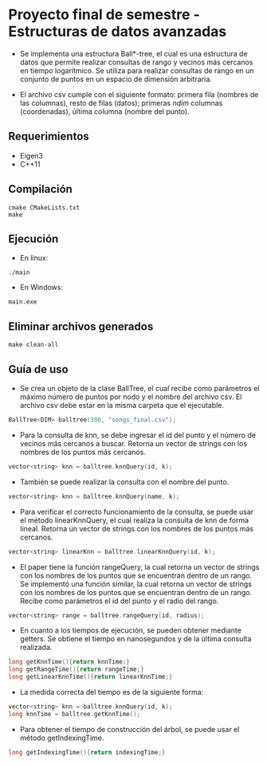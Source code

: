 # Proyecto final de semestre - Estructuras de datos avanzadas

- Se implementa una estructura Ball*-tree, el cual es una estructura de datos que permite realizar consultas de rango y vecinos más cercanos en tiempo logarítmico. Se utiliza para realizar consultas de rango en un conjunto de puntos en un espacio de dimensión arbitraria.

- El archivo csv cumple con el siguiente formato: primera fila (nombres de las columnas), resto de filas (datos); primeras *ndim* columnas (coordenadas), última columna (nombre del punto).

## Requerimientos

- Eigen3
- C++11

## Compilación

```terminal
cmake CMakeLists.txt
make
```

## Ejecución

- En linux: 
```terminal
./main
```
- En Windows:
```terminal
main.exe
```

## Eliminar archivos generados

```terminal
make clean-all
```

## Guía de uso

- Se crea un objeto de la clase BallTree, el cual recibe como parámetros el máximo número de puntos por nodo y el nombre del archivo csv. El archivo csv debe estar en la misma carpeta que el ejecutable.
```c++
BallTree<DIM> balltree(300, "songs_final.csv");
```

- Para la consulta de knn, se debe ingresar el id del punto y el número de vecinos más cercanos a buscar. Retorna un vector de strings con los nombres de los puntos más cercanos.
```c++
vector<string> knn = balltree.knnQuery(id, k);
```
- También se puede realizar la consulta con el nombre del punto.
```c++
vector<string> knn = balltree.knnQuery(name, k);
```
- Para verificar el correcto funcionamiento de la consulta, se puede usar el método linearKnnQuery, el cual realiza la consulta de knn de forma lineal. Retorna un vector de strings con los nombres de los puntos más cercanos.
```c++
vector<string> linearKnn = balltree.linearKnnQuery(id, k);
```
- El paper tiene la función rangeQuery, la cual retorna un vector de strings con los nombres de los puntos que se encuentran dentro de un rango. Se implementó una función similar, la cual retorna un vector de strings con los nombres de los puntos que se encuentran dentro de un rango. Recibe como parámetros el id del punto y el radio del rango.
```c++
vector<string> range = balltree.rangeQuery(id, radius);
```
- En cuanto a los tiempos de ejecución, se pueden obtener mediante getters. Se obtiene el tiempo en nanosegundos y de la última consulta realizada.
```c++
long getKnnTime(){return knnTime;}
long getRangeTime(){return rangeTime;}
long getLinearKnnTime(){return linearKnnTime;}
```
- La medida correcta del tiempo es de la siguiente forma:
```c++
vector<string> knn = balltree.knnQuery(id, k);
long knnTime = balltree.getKnnTime();
```
- Para obtener el tiempo de construcción del árbol, se puede usar el método getIndexingTime.
```c++
long getIndexingTime(){return indexingTime;}
```